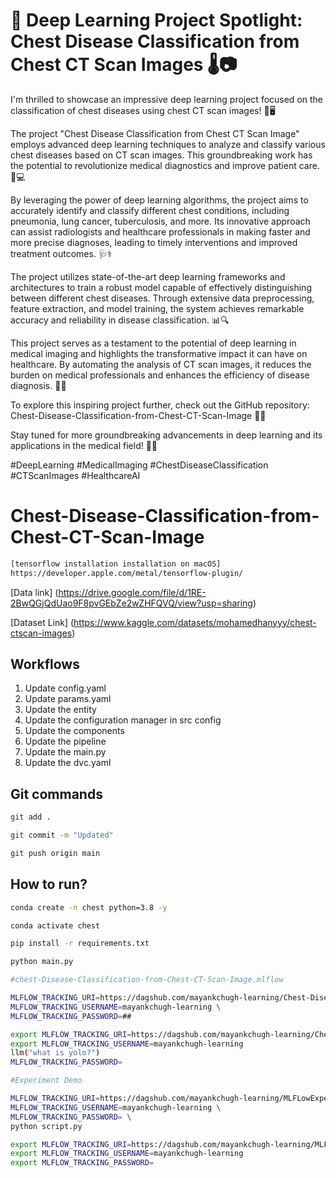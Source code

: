 #  **🔬 Deep Learning Project Spotlight: Chest Disease Classification from Chest CT Scan Images 🌡️📷**

I'm thrilled to showcase an impressive deep learning project focused on the classification of chest diseases using chest CT scan images! 🏥🖥️

The project "Chest Disease Classification from Chest CT Scan Image" employs advanced deep learning techniques to analyze and classify various chest diseases based on CT scan images. This groundbreaking work has the potential to revolutionize medical diagnostics and improve patient care. 💪💻

By leveraging the power of deep learning algorithms, the project aims to accurately identify and classify different chest conditions, including pneumonia, lung cancer, tuberculosis, and more. Its innovative approach can assist radiologists and healthcare professionals in making faster and more precise diagnoses, leading to timely interventions and improved treatment outcomes. 🩺⚕️

The project utilizes state-of-the-art deep learning frameworks and architectures to train a robust model capable of effectively distinguishing between different chest diseases. Through extensive data preprocessing, feature extraction, and model training, the system achieves remarkable accuracy and reliability in disease classification. 📊🔍

This project serves as a testament to the potential of deep learning in medical imaging and highlights the transformative impact it can have on healthcare. By automating the analysis of CT scan images, it reduces the burden on medical professionals and enhances the efficiency of disease diagnosis. 🌟💡

To explore this inspiring project further, check out the GitHub repository: Chest-Disease-Classification-from-Chest-CT-Scan-Image 📁🔗

Stay tuned for more groundbreaking advancements in deep learning and its applications in the medical field! 🚀🧠

#DeepLearning #MedicalImaging #ChestDiseaseClassification #CTScanImages #HealthcareAI

# Chest-Disease-Classification-from-Chest-CT-Scan-Image

```bash
[tensorflow installation installation on macOS] 
https://developer.apple.com/metal/tensorflow-plugin/

```

[Data link] (https://drive.google.com/file/d/1RE-2BwQGjQdUao9F8pvGEbZe2wZHFQVQ/view?usp=sharing)

[Dataset Link] (https://www.kaggle.com/datasets/mohamedhanyyy/chest-ctscan-images)

## Workflows
1. Update config.yaml
2. Update params.yaml
3. Update the entity
4. Update the configuration manager in src config
5. Update the components
6. Update the pipeline
7. Update the main.py
8. Update the dvc.yaml 


## Git commands

```bash
git add .

git commit -m "Updated"

git push origin main
```

## How to run?

```bash
conda create -n chest python=3.8 -y
```

```bash
conda activate chest
```

```bash
pip install -r requirements.txt
```

```bash
python main.py
```


```bash
#chest-Disease-Classification-from-Chest-CT-Scan-Image.mlflow

MLFLOW_TRACKING_URI=https://dagshub.com/mayankchugh-learning/Chest-Disease-Classification-from-Chest-CT-Scan-Image.mlflow \
MLFLOW_TRACKING_USERNAME=mayankchugh-learning \
MLFLOW_TRACKING_PASSWORD=##

export MLFLOW_TRACKING_URI=https://dagshub.com/mayankchugh-learning/Chest-Disease-Classification-from-Chest-CT-Scan-Image.mlflow
export MLFLOW_TRACKING_USERNAME=mayankchugh-learning
llm("what is yolo?")
MLFLOW_TRACKING_PASSWORD= 
```



```bash
#Experiment Demo

MLFLOW_TRACKING_URI=https://dagshub.com/mayankchugh-learning/MLFLowExperimentDemo.mlflow \export MLFLOW_TRACKING_URI=https://dagshub.com/mayankchugh-learning/MLFLowExperimentDemo.mlflow
MLFLOW_TRACKING_USERNAME=mayankchugh-learning \
MLFLOW_TRACKING_PASSWORD= \
python script.py

export MLFLOW_TRACKING_URI=https://dagshub.com/mayankchugh-learning/MLFLowExperimentDemo.mlflow
export MLFLOW_TRACKING_USERNAME=mayankchugh-learning
export MLFLOW_TRACKING_PASSWORD=
```

